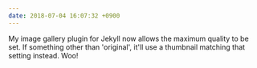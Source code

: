 ```yaml
---
date: 2018-07-04 16:07:32 +0900
---
```

My image gallery plugin for Jekyll now allows the maximum quality to be set. If something other than 'original', it'll use a thumbnail matching that setting instead. Woo!
